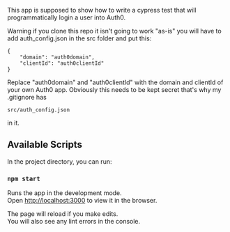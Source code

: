 This app is supposed to show how to write a cypress test that will programmatically login a user into Auth0.

Warning if you clone this repo it isn't going to work "as-is" you will have to add auth_config.json in the src folder and put this:

    {
        "domain": "auth0domain",
        "clientId": "auth0clientId"
    }


Replace "auth0domain" and "auth0clientId" with the domain and clientId of your own Auth0 app. Obviously this needs to be kept secret that's why my .gitignore has

    src/auth_config.json

in it.

## Available Scripts

In the project directory, you can run:

### `npm start`

Runs the app in the development mode.<br />
Open [http://localhost:3000](http://localhost:3000) to view it in the browser.

The page will reload if you make edits.<br />
You will also see any lint errors in the console.

